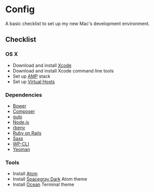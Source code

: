 # Config

A basic checklist to set up my new Mac's development environment.

## Checklist

### OS X

* Download and install [Xcode](https://developer.apple.com/xcode/downloads/)
* Download and install Xcode command line tools
* Set up [AMP](http://coolestguidesontheplanet.com/get-apache-mysql-php-phpmyadmin-working-osx-10-10-yosemite/) stack
* Set up [Virtual Hosts](http://coolestguidesontheplanet.com/set-virtual-hosts-apache-mac-osx-10-10-yosemite/)

### Dependencies

* [Bower](http://bower.io)
* [Composer](https://getcomposer.org)
* [gulp](http://gulpjs.com)
* [Node.js](http://nodejs.org)
* [rbenv](https://github.com/sstephenson/rbenv)
* [Ruby on Rails](http://rubyonrails.org)
* [Sass](http://sass-lang.com)
* [WP-CLI](http://wp-cli.org)
* [Yeoman](http://yeoman.io)

### Tools

* Install [Atom](https://atom.io)
* Install [Spacegray Dark](http://kkga.github.io/spacegray/) Atom theme
* Install [Ocean](https://github.com/mdo/ocean-terminal) Terminal theme
